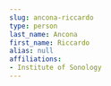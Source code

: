 ```yaml
---
slug: ancona-riccardo
type: person
last_name: Ancona
first_name: Riccardo
alias: null
affiliations:
- Institute of Sonology
---
```


